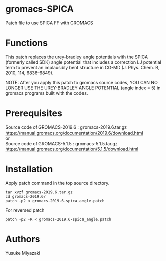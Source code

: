 # gromacs-SPICA
Patch file to use SPICA FF with GROMACS 

# Functions

This patch replaces the urey-bradley angle potentials with the SPICA (formerly called SDK) angle potential that includes a correction LJ potential term to prevent an implausibly bent structure in CG-MD (J. Phys. Chem. B, 2010, 114, 6836–6849).  

NOTE: After you apply this patch to gromacs source codes, YOU CAN NO LONGER USE THE UREY-BRADLEY ANGLE POTENTIAL (angle index = 5) in gromacs programs built with the codes.  

# Prerequisites

Source code of GROMACS-2019.6 : gromacs-2019.6.tar.gz  
https://manual.gromacs.org/documentation/2019.6/download.html  
or  
Source code of GROMACS-5.1.5 : gromacs-5.1.5.tar.gz  
https://manual.gromacs.org/documentation/5.1.5/download.html  

# Installation  
Apply patch command in the top source directory.  

    tar xvzf gromacs-2019.6.tar.gz  
    cd gromacs-2019.6/  
    patch -p2 < gromacs-2019.6-spica_angle.patch  

For reversed patch    

    patch -p2 -R < gromacs-2019.6-spica_angle.patch  


# Authors

Yusuke Miyazaki
